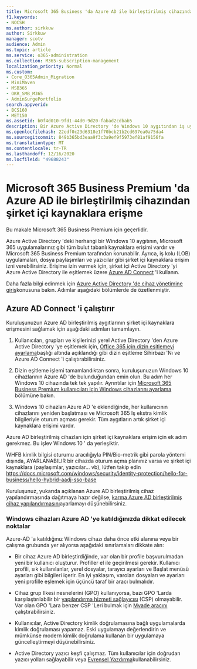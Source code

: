 ```yaml
---
title: Microsoft 365 Business 'da Azure AD ile birleştirilmiş cihazından şirket içi kaynaklara erişme
f1.keywords:
- NOCSH
ms.author: sirkkuw
author: Sirkkuw
manager: scotv
audience: Admin
ms.topic: article
ms.service: o365-administration
ms.collection: M365-subscription-management
localization_priority: Normal
ms.custom:
- Core_O365Admin_Migration
- MiniMaven
- MSB365
- OKR_SMB_M365
- AdminSurgePortfolio
search.appverid:
- BCS160
- MET150
ms.assetid: b0f4d010-9fd1-44d0-9d20-fabad2cdbab5
description: Bir Azure Active Directory 'de Windows 10 aygıtından iş uygulamaları, dosya paylaşımları ve yazıcılar gibi şirket içi kaynaklara erişim almayı öğrenin.
ms.openlocfilehash: 22edf0c23d6318e1f70bcb21b2cd697ea0a75da4
ms.sourcegitcommit: 849b365bd3eaa9f3c3a9ef9f5973ef81af9156fa
ms.translationtype: MT
ms.contentlocale: tr-TR
ms.lasthandoff: 12/16/2020
ms.locfileid: "49688243"
---
```

# <a name="access-on-premises-resources-from-an-azure-ad-joined-device-in-microsoft-365-business-premium"></a>Microsoft 365 Business Premium 'da Azure AD ile birleştirilmiş cihazından şirket içi kaynaklara erişme

Bu makale Microsoft 365 Business Premium için geçerlidir.

Azure Active Directory 'deki herhangi bir Windows 10 aygıtının, Microsoft 365 uygulamalarınız gibi tüm bulut tabanlı kaynaklara erişimi vardır ve Microsoft 365 Business Premium tarafından korunabilir. Ayrıca, iş kolu (LOB) uygulamaları, dosya paylaşımları ve yazıcılar gibi şirket içi kaynaklara erişim izni verebilirsiniz. Erişime izin vermek için, şirket içi Active Directory 'yi Azure Active Directory ile eşitlemek üzere [Azure AD Connect](https://docs.microsoft.com/azure/active-directory/connect/active-directory-aadconnect) 'i kullanın. 

Daha fazla bilgi edinmek için [Azure Active Directory 'de cihaz yönetimine giriş](https://docs.microsoft.com/azure/active-directory/device-management-introduction)konusuna bakın.
Adımlar aşağıdaki bölümlerde de özetlenmiştir.
 
## <a name="run-azure-ad-connect"></a>Azure AD Connect 'i çalıştırır

Kuruluşunuzun Azure AD birleştirilmiş aygıtlarının şirket içi kaynaklara erişmesini sağlamak için aşağıdaki adımları tamamlayın.
  
1. Kullanıcıları, grupları ve kişilerinizi yerel Active Directory 'den Azure Active Directory 'ye eşitlemek için, [Office 365 için dizin eşitlemeyi ayarlama](https://docs.microsoft.com/microsoft-365/enterprise/set-up-directory-synchronization)başlığı altında açıklandığı gibi dizin eşitleme Sihirbazı 'Nı ve Azure AD Connect 'i çalıştırabilirsiniz.
    
2. Dizin eşitleme işlemi tamamlandıktan sonra, kuruluşunuzun Windows 10 cihazlarının Azure AD 'de bulunduğundan emin olun. Bu adım her Windows 10 cihazında tek tek yapılır. Ayrıntılar için [Microsoft 365 Business Premium kullanıcıları Için Windows cihazlarını ayarlama](set-up-windows-devices.md) bölümüne bakın. 
    
3. Windows 10 cihazları Azure AD 'e eklendiğinde, her kullanıcının cihazlarını yeniden başlatması ve Microsoft 365 Iş ekstra kimlik bilgileriyle oturum açması gerekir. Tüm aygıtların artık şirket içi kaynaklara erişimi vardır.
    
Azure AD birleştirilmiş cihazları için şirket içi kaynaklara erişim için ek adım gerekmez. Bu işlev Windows 10 ' da yerleşiktir. 

WHFB kimlik bilgisi oturumu aracılığıyla PIN/Bio-metrik gibi parola yöntemi dışında, AYARLANABILIR bir cihazda oturum açma planınız varsa ve şirket içi kaynaklara (paylaşımlar, yazıcılar... vb), lütfen takip edin https://docs.microsoft.com/windows/security/identity-protection/hello-for-business/hello-hybrid-aadj-sso-base
  
Kuruluşunuz, yukarıda açıklanan Azure AD birleştirilmiş cihaz yapılandırmasında dağıtmaya hazır değilse, [karma Azure AD birleştirilmiş cihaz yapılandırmasını](manage-windows-devices.md)ayarlamayı düşünebilirsiniz.
  
### <a name="considerations-when-you-join-windows-devices-to-azure-ad"></a>Windows cihazları Azure AD 'ye katıldığınızda dikkat edilecek noktalar

Azure-AD 'a katıldığınız Windows cihazı daha önce etki alanına veya bir çalışma grubunda yer alıyorsa aşağıdaki sınırlamaları dikkate alın:
  
- Bir cihaz Azure AD birleştirdiğinde, var olan bir profile başvurulmadan yeni bir kullanıcı oluşturur. Profiller el ile geçirilmesi gerekir. Kullanıcı profili, sık kullanılanlar, yerel dosyalar, tarayıcı ayarları ve Başlat menüsü ayarları gibi bilgileri içerir. En iyi yaklaşım, varolan dosyaları ve ayarları yeni profille eşlemek için üçüncü taraf bir aracı bulmalıdır.

- Cihaz grup Ilkesi nesnelerini (GPO) kullanıyorsa, bazı GPO 'Larda karşılaştırılabilir bir [yapılandırma hizmeti sağlayıcısı](https://docs.microsoft.com/windows/configuration/provisioning-packages/how-it-pros-can-use-configuration-service-providers) (CSP) olmayabilir. Var olan GPO 'Lara benzer CSP 'Leri bulmak için [Mvade aracını](https://www.microsoft.com/download/details.aspx?id=45520) çalıştırabilirsiniz.

- Kullanıcılar, Active Directory kimlik doğrulamasına bağlı uygulamalarda kimlik doğrulaması yapamaz. Eski uygulamayı değerlendirin ve mümkünse modern kimlik doğrulama kullanan bir uygulamaya güncelleştirmeyi düşünebilirsiniz.

- Active Directory yazıcı keşfi çalışmaz. Tüm kullanıcılar için doğrudan yazıcı yolları sağlayabilir veya [Evrensel Yazdırma](https://aka.ms/UPDocs)kullanabilirsiniz.
